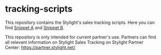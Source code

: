 # tracking-scripts

This repository contains the Stylight's sales tracking scripts. Here you 
can find [Snippet A](/Snippet-A) and [Snippet B](/Snippet-B).

This repository is only intended for current partner's use. Partners can find all relevant information on Stylight Sales Tracking on Stylight Partner Center: https://partner.stylight.net/
